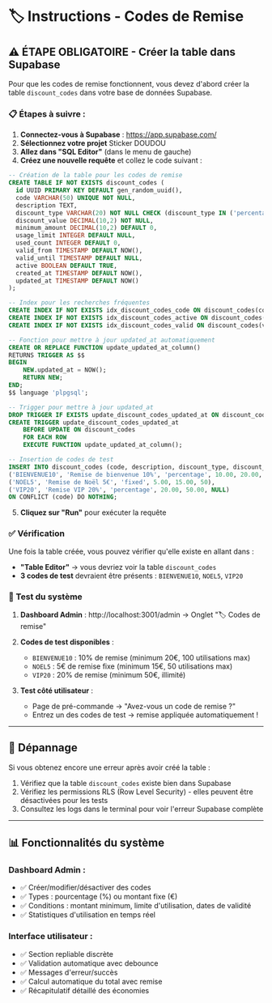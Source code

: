 # 🏷️ Instructions - Codes de Remise

## ⚠️ ÉTAPE OBLIGATOIRE - Créer la table dans Supabase

Pour que les codes de remise fonctionnent, vous devez d'abord créer la table `discount_codes` dans votre base de données Supabase.

### 📋 Étapes à suivre :

1. **Connectez-vous à Supabase** : https://app.supabase.com/
2. **Sélectionnez votre projet** Sticker DOUDOU
3. **Allez dans "SQL Editor"** (dans le menu de gauche)
4. **Créez une nouvelle requête** et collez le code suivant :

```sql
-- Création de la table pour les codes de remise
CREATE TABLE IF NOT EXISTS discount_codes (
  id UUID PRIMARY KEY DEFAULT gen_random_uuid(),
  code VARCHAR(50) UNIQUE NOT NULL,
  description TEXT,
  discount_type VARCHAR(20) NOT NULL CHECK (discount_type IN ('percentage', 'fixed')),
  discount_value DECIMAL(10,2) NOT NULL,
  minimum_amount DECIMAL(10,2) DEFAULT 0,
  usage_limit INTEGER DEFAULT NULL,
  used_count INTEGER DEFAULT 0,
  valid_from TIMESTAMP DEFAULT NOW(),
  valid_until TIMESTAMP DEFAULT NULL,
  active BOOLEAN DEFAULT TRUE,
  created_at TIMESTAMP DEFAULT NOW(),
  updated_at TIMESTAMP DEFAULT NOW()
);

-- Index pour les recherches fréquentes
CREATE INDEX IF NOT EXISTS idx_discount_codes_code ON discount_codes(code);
CREATE INDEX IF NOT EXISTS idx_discount_codes_active ON discount_codes(active);
CREATE INDEX IF NOT EXISTS idx_discount_codes_valid ON discount_codes(valid_from, valid_until);

-- Fonction pour mettre à jour updated_at automatiquement
CREATE OR REPLACE FUNCTION update_updated_at_column()
RETURNS TRIGGER AS $$
BEGIN
    NEW.updated_at = NOW();
    RETURN NEW;
END;
$$ language 'plpgsql';

-- Trigger pour mettre à jour updated_at
DROP TRIGGER IF EXISTS update_discount_codes_updated_at ON discount_codes;
CREATE TRIGGER update_discount_codes_updated_at
    BEFORE UPDATE ON discount_codes
    FOR EACH ROW
    EXECUTE FUNCTION update_updated_at_column();

-- Insertion de codes de test
INSERT INTO discount_codes (code, description, discount_type, discount_value, minimum_amount, usage_limit) VALUES
('BIENVENUE10', 'Remise de bienvenue 10%', 'percentage', 10.00, 20.00, 100),
('NOEL5', 'Remise de Noël 5€', 'fixed', 5.00, 15.00, 50),
('VIP20', 'Remise VIP 20%', 'percentage', 20.00, 50.00, NULL)
ON CONFLICT (code) DO NOTHING;
```

5. **Cliquez sur "Run"** pour exécuter la requête

### ✅ Vérification

Une fois la table créée, vous pouvez vérifier qu'elle existe en allant dans :
- **"Table Editor"** → vous devriez voir la table `discount_codes`
- **3 codes de test** devraient être présents : `BIENVENUE10`, `NOEL5`, `VIP20`

### 🎯 Test du système

1. **Dashboard Admin** : http://localhost:3001/admin → Onglet "🏷️ Codes de remise"
2. **Codes de test disponibles** :
   - `BIENVENUE10` : 10% de remise (minimum 20€, 100 utilisations max)
   - `NOEL5` : 5€ de remise fixe (minimum 15€, 50 utilisations max)  
   - `VIP20` : 20% de remise (minimum 50€, illimité)

3. **Test côté utilisateur** :
   - Page de pré-commande → "Avez-vous un code de remise ?"
   - Entrez un des codes de test → remise appliquée automatiquement !

---

## 🔧 Dépannage

Si vous obtenez encore une erreur après avoir créé la table :
1. Vérifiez que la table `discount_codes` existe bien dans Supabase
2. Vérifiez les permissions RLS (Row Level Security) - elles peuvent être désactivées pour les tests
3. Consultez les logs dans le terminal pour voir l'erreur Supabase complète

---

## 📊 Fonctionnalités du système

### Dashboard Admin :
- ✅ Créer/modifier/désactiver des codes
- ✅ Types : pourcentage (%) ou montant fixe (€)
- ✅ Conditions : montant minimum, limite d'utilisation, dates de validité
- ✅ Statistiques d'utilisation en temps réel

### Interface utilisateur :
- ✅ Section repliable discrète
- ✅ Validation automatique avec debounce
- ✅ Messages d'erreur/succès
- ✅ Calcul automatique du total avec remise
- ✅ Récapitulatif détaillé des économies


